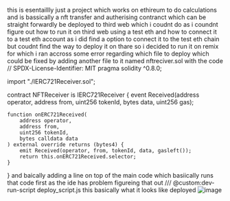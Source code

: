 this is esentaillly just a project which works on ethireum to do calculations and is bassically a nft transfer and autherising contranct which can be straight forwardly be deployed to third web which i coudnt do as i coundnt figure out how to run it on third web using a test eth and how to connect it to a test eth account as i did find a option to connect it to the test eth chain but coudnt find the way to deploy it on thare so i decided to run it on remix  for which i ran accross some error regarding which file to deploy which could be fixed by adding another file to it named nftreciver.sol with the code
// SPDX-License-Identifier: MIT
pragma solidity ^0.8.0;

import "./IERC721Receiver.sol";

contract NFTReceiver is IERC721Receiver {
    event Received(address operator, address from, uint256 tokenId, bytes data, uint256 gas);

    function onERC721Received(
        address operator,
        address from,
        uint256 tokenId,
        bytes calldata data
    ) external override returns (bytes4) {
        emit Received(operator, from, tokenId, data, gasleft());
        return this.onERC721Received.selector;
    }
}
and baically adding a line on top of the main code which basiically runs that code first as the ide has problem figureing that out
/// @custom:dev-run-script deploy_script.js
this basically what it looks like deployed
![image](https://github.com/user-attachments/assets/020a666b-e2c9-40b1-a9e7-f88c6278cfae)
